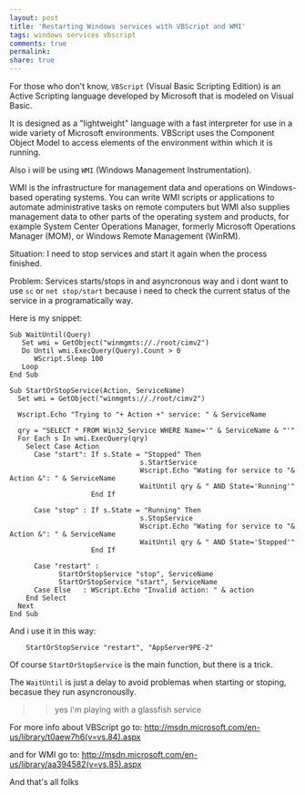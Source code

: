 ```yaml
---
layout: post
title: 'Restarting Windows services with VBScript and WMI'
tags: windows services vbscript
comments: true
permalink:
share: true
---
```


For those who don't know, `VBScript` (Visual Basic Scripting Edition) is an Active Scripting language developed by Microsoft that is modeled on Visual Basic. 

It is designed as a "lightweight" language with a fast interpreter for use in a wide variety of Microsoft environments. VBScript uses the Component Object Model to access elements of the environment within which it is running.

Also i will be using `WMI` (Windows Management Instrumentation). 

WMI is the infrastructure for management data and operations on Windows-based operating systems. You can write WMI scripts or applications to automate administrative tasks on remote computers but WMI also supplies management data to other parts of the operating system and products, for example System Center Operations Manager, formerly Microsoft Operations Manager (MOM), or Windows Remote Management (WinRM).

Situation: I need to stop services and start it again when the process finished.

Problem: Services starts/stops in and asyncronous way and i dont want to use `sc` or `net stop/start` because i need to check the current status of the service in a programatically way.

Here is my snippet:

```vbscript
Sub WaitUntil(Query)
   Set wmi = GetObject("winmgmts://./root/cimv2")
   Do Until wmi.ExecQuery(Query).Count > 0
      WScript.Sleep 100
   Loop
End Sub

Sub StartOrStopService(Action, ServiceName)
  Set wmi = GetObject("winmgmts://./root/cimv2")

  Wscript.Echo "Trying to "+ Action +" service: " & ServiceName

  qry = "SELECT * FROM Win32_Service WHERE Name='" & ServiceName & "'"
  For Each s In wmi.ExecQuery(qry)
    Select Case Action
      Case "start": If s.State = "Stopped" Then 
                                s.StartService
                                Wscript.Echo "Wating for service to "& Action &": " & ServiceName
                                WaitUntil qry & " AND State='Running'"
                    End If

      Case "stop" : If s.State = "Running" Then 
                                s.StopService
                                Wscript.Echo "Wating for service to "& Action &": " & ServiceName
                                WaitUntil qry & " AND State='Stopped'"
                    End If

      Case "restart" : 
            StartOrStopService "stop", ServiceName
            StartOrStopService "start", ServiceName
      Case Else   : WScript.Echo "Invalid action: " & action
    End Select
  Next
End Sub
```

And i use it in this way:

```vbscript
    StartOrStopService "restart", "AppServer9PE-2"
```

Of course `StartOrStopService` is the main function, but there is a trick.

The `WaitUntil` is just a delay to avoid problemas when starting or stoping, becasue they run asyncronouslly.

>> yes i'm playing with a glassfish service

For more info about VBScript go to: http://msdn.microsoft.com/en-us/library/t0aew7h6(v=vs.84).aspx 

and for WMI go to: http://msdn.microsoft.com/en-us/library/aa394582(v=vs.85).aspx

And that's all folks